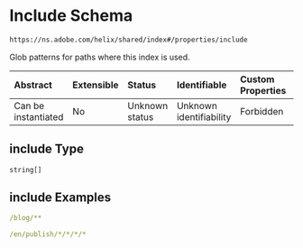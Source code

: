 # Include Schema

```txt
https://ns.adobe.com/helix/shared/index#/properties/include
```

Glob patterns for paths where this index is used.

| Abstract            | Extensible | Status         | Identifiable            | Custom Properties | Additional Properties | Access Restrictions | Defined In                                                     |
| :------------------ | :--------- | :------------- | :---------------------- | :---------------- | :-------------------- | :------------------ | :------------------------------------------------------------- |
| Can be instantiated | No         | Unknown status | Unknown identifiability | Forbidden         | Allowed               | none                | [index.schema.json*](index.schema.json "open original schema") |

## include Type

`string[]`

## include Examples

```yaml
/blog/**

```

```yaml
/en/publish/*/*/*/*

```

